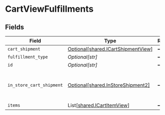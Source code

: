 # CartViewFulfillments


## Fields

| Field                                                                          | Type                                                                           | Required                                                                       | Description                                                                    |
| ------------------------------------------------------------------------------ | ------------------------------------------------------------------------------ | ------------------------------------------------------------------------------ | ------------------------------------------------------------------------------ |
| `cart_shipment`                                                                | [Optional[shared.ICartShipmentView]](../../models/shared/icartshipmentview.md) | :heavy_minus_sign:                                                             | N/A                                                                            |
| `fulfillment_type`                                                             | *Optional[str]*                                                                | :heavy_minus_sign:                                                             | N/A                                                                            |
| `id`                                                                           | *Optional[str]*                                                                | :heavy_minus_sign:                                                             | N/A                                                                            |
| `in_store_cart_shipment`                                                       | [Optional[shared.InStoreShipment2]](../../models/shared/instoreshipment2.md)   | :heavy_minus_sign:                                                             | A cart that is being prepared for shipment                                     |
| `items`                                                                        | List[[shared.ICartItemView](../../models/shared/icartitemview.md)]             | :heavy_minus_sign:                                                             | N/A                                                                            |